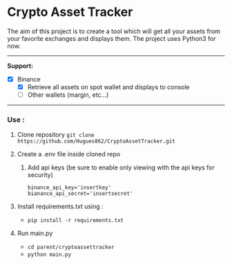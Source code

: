 # Crypto Asset Tracker

The aim of this project is to create a tool which will get all your assets from your favorite exchanges and displays them.
The project uses Python3 for now.

---

**Support:**

-   [x] Binance
    -   [x] Retrieve all assets on spot wallet and displays to console
    -   [ ] Other wallets (margin, etc...)

---

### Use :

1. Clone repository
   `git clone https://github.com/Hugues862/CryptoAssetTracker.git`
2. Create a .env file inside cloned repo

    1. Add api keys (be sure to enable only viewing with the api keys for security)
        ```
        binance_api_key='insertkey'
        bianance_api_secret='insertsecret'
        ```

3. Install requirements.txt using :
    - `pip install -r requirements.txt`
5. Run main.py
    - `cd parent/cryptoassettracker`
    - `python main.py`
